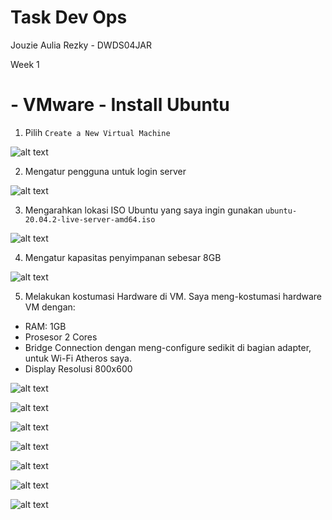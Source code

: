 # Task Dev Ops
Jouzie Aulia Rezky - DWDS04JAR

Week 1

# - VMware - Install Ubuntu

1. Pilih `Create a New Virtual Machine`

![alt text](https://github.com/aureezzhenx/TaskDevOps/blob/main/Week%201/img/bandicam%202021-04-01%2003-40-28-114.jpg)

2. Mengatur pengguna untuk login server

![alt text](https://github.com/aureezzhenx/TaskDevOps/blob/main/Week%201/img/bandicam%202021-04-01%2003-40-56-807.jpg)

3. Mengarahkan lokasi ISO Ubuntu yang saya ingin gunakan `ubuntu-20.04.2-live-server-amd64.iso`

![alt text](https://github.com/aureezzhenx/TaskDevOps/blob/main/Week%201/img/bandicam%202021-04-01%2003-40-59-072.jpg)

4. Mengatur kapasitas penyimpanan sebesar 8GB

![alt text](https://github.com/aureezzhenx/TaskDevOps/blob/main/Week%201/img/bandicam%202021-04-01%2003-41-04-786.jpg)

5. Melakukan kostumasi Hardware di VM. Saya meng-kostumasi hardware VM dengan:

- RAM: 1GB
- Prosesor 2 Cores
- Bridge Connection dengan meng-configure sedikit di bagian adapter, untuk Wi-Fi Atheros saya.
- Display Resolusi 800x600

![alt text](https://github.com/aureezzhenx/TaskDevOps/blob/main/Week%201/img/bandicam%202021-04-01%2003-41-09-475.jpg)

![alt text](https://github.com/aureezzhenx/TaskDevOps/blob/main/Week%201/img/bandicam%202021-04-01%2003-41-34-122.jpg)

![alt text](https://github.com/aureezzhenx/TaskDevOps/blob/main/Week%201/img/bandicam%202021-04-01%2003-41-37-295.jpg)

![alt text](https://github.com/aureezzhenx/TaskDevOps/blob/main/Week%201/img/bandicam%202021-04-01%2003-41-41-042.jpg)

![alt text](https://github.com/aureezzhenx/TaskDevOps/blob/main/Week%201/img/bandicam%202021-04-01%2003-41-44-983.jpg)

![alt text](https://github.com/aureezzhenx/TaskDevOps/blob/main/Week%201/img/bandicam%202021-04-01%2003-42-00-343.jpg)

![alt text](https://github.com/aureezzhenx/TaskDevOps/blob/main/Week%201/img/bandicam%202021-04-01%2003-42-18-568.jpg)




